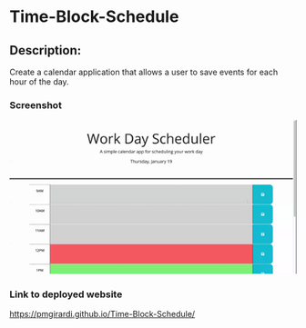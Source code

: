 # Time-Block-Schedule

## Description:

Create a calendar application that allows a user to save events for each hour of the day.

### Screenshot

![Deployed Website](/assets/images/Work%20Day%20Scheduler.gif)

### Link to deployed website

https://pmgirardi.github.io/Time-Block-Schedule/


